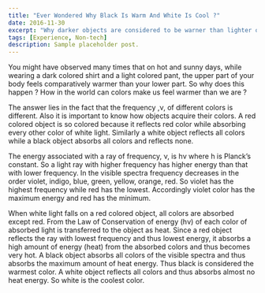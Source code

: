 ```yaml
---
title: "Ever Wondered Why Black Is Warm And White Is Cool ?"
date: 2016-11-30
excerpt: "Why darker objects are considered to be warner than lighter ones"
tags: [Experience, Non-tech]
description: Sample placeholder post.
---
```


You might have observed many times that  on hot and sunny days, while wearing a dark colored shirt and a light colored pant, the upper part of your body feels comparatively warmer than your lower part. So why does this happen ? How in the world can colors make us feel warmer than we are ?

The answer lies in the fact that the frequency ,ν, of different colors is different. Also it is important to know how objects acquire their colors. A red colored object is so colored because it reflects red color while absorbing every other color of white light. Similarly a white object reflects all colors while a black object absorbs all colors and reflects none.

The energy associated with a ray of frequency, ν, is hν where h is Planck’s constant. So a light ray with higher frequency has higher energy than that with lower frequency. In the visible spectra frequency decreases in the order violet, indigo, blue, green, yellow, orange, red. So violet has the highest frequency while red has the lowest. Accordingly violet color has the maximum energy and red has the minimum.

When white light falls on a red colored object, all colors are absorbed except red. From the Law of Conservation of energy (hν) of each color of absorbed light is transferred to the object as heat. Since a red object reflects the ray with lowest frequency and thus lowest energy, it absorbs a high amount of energy (heat) from the absorbed colors and thus becomes very hot. A black object absorbs all colors of the visible spectra and thus absorbs the maximum amount of heat energy. Thus black is considered the warmest color. A white object reflects all colors and thus absorbs almost no heat energy. So white is the coolest color.
